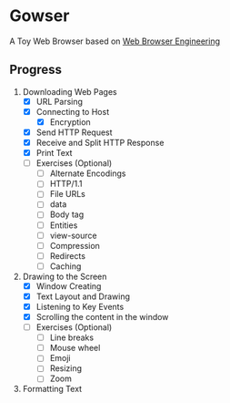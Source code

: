 # Gowser
A Toy Web Browser based on [Web Browser Engineering](https://browser.engineering/)

## Progress

1. Downloading Web Pages
   - [X] URL Parsing
   - [X] Connecting to Host
     - [x] Encryption
   - [X] Send HTTP Request
   - [X] Receive and Split HTTP Response
   - [X] Print Text
   - [ ] Exercises (Optional)
     - [ ] Alternate Encodings
     - [ ] HTTP/1.1
     - [ ] File URLs
     - [ ] data
     - [ ] Body tag
     - [ ] Entities
     - [ ] view-source
     - [ ] Compression
     - [ ] Redirects
     - [ ] Caching

2. Drawing to the Screen
   - [x] Window Creating
   - [x] Text Layout and Drawing
   - [x] Listening to Key Events
   - [x] Scrolling the content in the window
   - [ ] Exercises (Optional)
     - [ ] Line breaks
     - [ ] Mouse wheel
     - [ ] Emoji
     - [ ] Resizing
     - [ ] Zoom

3. Formatting Text